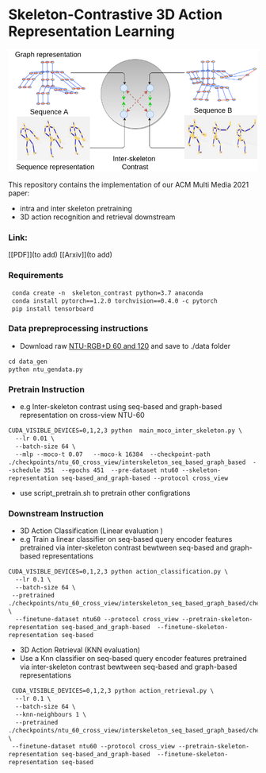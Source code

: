 # Skeleton-Contrastive 3D Action Representation Learning

![arch](images/teaser.png)

This repository contains the implementation of our ACM Multi Media 2021 paper:

* intra and inter skeleton pretraining
* 3D action recognition and retrieval downstream

### Link: 

[[PDF]](to add)
[[Arxiv]](to add)

### Requirements
```
 conda create -n  skeleton_contrast python=3.7 anaconda
 conda install pytorch==1.2.0 torchvision==0.4.0 -c pytorch
 pip install tensorboard

```

### Data prepreprocessing instructions
*  Download raw  [NTU-RGB+D 60 and 120](https://github.com/shahroudy/NTURGB-D)  and save to ./data folder

```
cd data_gen
python ntu_gendata.py
```

### Pretrain Instruction

* e.g Inter-skeleton contrast using seq-based and graph-based representation on cross-view NTU-60 
```
CUDA_VISIBLE_DEVICES=0,1,2,3 python  main_moco_inter_skeleton.py \
  --lr 0.01 \
  --batch-size 64 \
  --mlp --moco-t 0.07   --moco-k 16384  --checkpoint-path ./checkpoints/ntu_60_cross_view/interskeleton_seq_based_graph_based  --schedule 351  --epochs 451  --pre-dataset ntu60 --skeleton-representation seq-based_and_graph-based --protocol cross_view
```
* use script_pretrain.sh to pretrain  other configrations 

### Downstream Instruction
 * 3D Action Classification (Linear evaluation )
 * e.g Train a linear classifier on seq-based query encoder features pretrained via inter-skeleton contrast bewtween seq-based and graph-based representations
```
CUDA_VISIBLE_DEVICES=0,1,2,3 python action_classification.py \
  --lr 0.1 \
  --batch-size 64 \
 --pretrained  ./checkpoints/ntu_60_cross_view/interskeleton_seq_based_graph_based/checkpoint_0450.pth.tar \
  --finetune-dataset ntu60 --protocol cross_view --pretrain-skeleton-representation seq-based_and_graph-based  --finetune-skeleton-representation seq-based  
```

 * 3D Action  Retrieval (KNN evaluation)
 * Use a Knn classifier on seq-based query encoder features  pretrained via inter-skeleton contrast bewtween seq-based and graph-based representations
```
 CUDA_VISIBLE_DEVICES=0,1,2,3 python action_retrieval.py \
  --lr 0.1 \
  --batch-size 64 \
  --knn-neighbours 1 \
  --pretrained  ./checkpoints/ntu_60_cross_view/interskeleton_seq_based_graph_based/checkpoint_0450.pth.tar \
 --finetune-dataset ntu60 --protocol cross_view --pretrain-skeleton-representation seq-based_and_graph-based  --finetune-skeleton-representation seq-based

